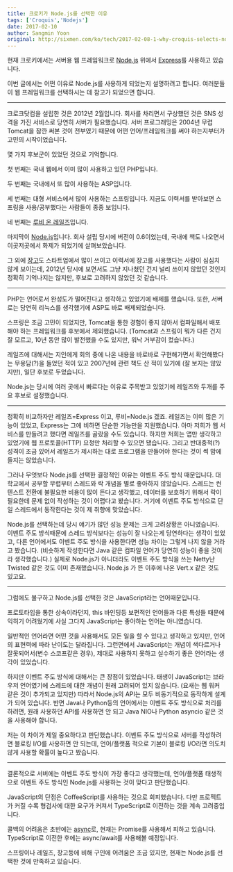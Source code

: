 ```yaml
---
title: 크로키가 Node.js를 선택한 이유
tags: ['Croquis','Nodejs']
date: 2017-02-10
author: Sangmin Yoon
original: http://sixmen.com/ko/tech/2017-02-08-1-why-croquis-selects-nodejs/
---
```


현재 크로키에서는 서버용 웹 프레임워크로 [Node.js](http://nodejs.org/) 위에서
[Express](http://expressjs.com/)를 사용하고 있습니다.

이번 글에서는 어떤 이유로 Node.js를 사용하게 되었는지 설명하려고 합니다.
여러분들이 웹 프레임워크를 선택하시는 데 참고가 되었으면 합니다.

---

크로크닷컴을 설립한 것은 2012년 2월입니다.
회사를 차리면서 구상했던 것은 SNS 성격을 가진 서비스로 당연히 서버가 필요했습니다.
서버 프로그래밍은 2004년 무렵 Tomcat을 잠깐 써본 것이 전부였기 때문에
어떤 언어/프레임워크를 써야 하는지부터가 고민의 시작이었습니다.

몇 가지 후보군이 있었던 것으로 기억합니다.

첫 번째는 국내 웹에서 이미 많이 사용하고 있던 PHP입니다.

두 번째는 국내에서 또 많이 사용하는 ASP입니다.

세 번째는 대형 서비스에서 많이 사용하는 스프링입니다.
지금도 이력서를 받아보면 스프링을 사용/공부했다는 사람들이 종종 보입니다.

네 번째는 [루비 온 레일즈](http://rubyonrails.org/)입니다.

마지막이 [Node.js](http://nodejs.org/)입니다.
회사 설립 당시에 버전이 0.6이었는데, 국내에 책도 나오면서
이곳저곳에서 화제가 되었기에 살펴보았습니다.

그 외에 [장고](https://www.djangoproject.com/)도 스타트업에서 많이 쓰이고
이력서에 장고를 사용했다는 사람이 심심치 않게 보이는데, 2012년 당시에
보면서도 그냥 지나쳤던 건지 널리 쓰이지 않았던 것인지 정확히 기억나지는 않지만,
후보로 고려하지 않았던 것 같습니다.

---

PHP는 언어로서 완성도가 떨어진다고 생각하고 있었기에 배제를 했습니다.
또한, 서버로는 당연히 리눅스를 생각했기에 ASP도 바로 배제되었습니다.

스프링은 조금 고민이 되었지만, Tomcat을 통한 경험이 좋지 않아서
컴파일해서 배포해야 하는 프레임워크를 후보에서 제외했습니다.
(Tomcat과 스프링이 뭐가 다른 건지 잘 모르고,
10년 동안 많이 발전했을 수도 있지만, 워낙 거부감이 컸습니다.)

레일즈에 대해서는 지인에게 회의 중에 나온 내용을
바로바로 구현해가면서 확인해봤다는 무용담(?)을 들었던 적이 있고
2007년에 관련 책도 산 적이 있기에 (잘 보지는 않았지만),
일단 후보로 두었습니다.

Node.js는 당시에 여러 곳에서 빠르다는 이유로 주목받고 있었기에
레일즈와 두개를 주요 후보로 설정했습니다.

---

정확히 비교하자만 레일즈=Express 이고, 루비=Node.js 겠죠.
레일즈는 이미 많은 기능이 있었고,
Express는 그에 비하면 단순한 기능만을 지원했습니다.
아마 저희가 웹 서비스를 만들려고 했다면 레일즈를 골랐을 수도 있습니다.
하지만 저희는 앱만 생각하고 있었기에 웹 프로토콜(HTTP) 요청만
처리할 수 있으면 됐습니다.
그리고 반대중적(?) 성격이 조금 있어서 레일즈가 제시하는 대로
프로그램을 만들어야 한다는 것이 썩 맘에 들지는 않았습니다.

그러나 무엇보다 Node.js를 선택한 결정적인 이유는 이벤트 주도 방식 때문입니다.
대학교에서 공부할 무렵부터 스레드와 락 개념을 별로 좋아하지 않았습니다.
스레드는 컨텐스트 전환에 불필요한 비용이 많이 든다고 생각했고,
데이터를 보호하기 위해서 락이 필요한데 문제 없이 작성하는 것이 어렵다고 봤습니다.
거기에 이벤트 주도 방식으로 단일 스레드에서 동작한다는 것이 제 취향에 맞았습니다.

Node.js를 선택하는데 당시 얘기가 많던 성능 문제는 크게 고려상황은 아니였습니다.
이벤트 주도 방식때문에 스레드 방식보다는 성능이 잘 나오는게 당연하다는 생각이 있었고,
다른 언어에서도 이벤트 주도 방식을 사용한다면 성능 차이는 그렇게 나지 않을 거라고 봤습니다.
(비슷하게 작성한다면 Java 같은 컴파일 언어가 당연히 성능이 좋을 것이라 생각했습니다.)
실제로 Node.js가 아니더라도 이벤트 주도 방식을 쓰는 Netty난 Twisted 같은 것도 이미 존재했습니다.
Node.js 가 뜬 이후에 나온 Vert.x 같은 것도 있고요.

---

그럼에도 불구하고 Node.js를 선택한 것은 JavaScript라는 언어때문입니다.

프로토타입을 통한 상속이라던지,
this 바인딩등 보편적인 언어들과 다른 특성들 때문에 익히기 어려웠기에
사실 그다지 JavaScript는 좋아하는 언어는 아니였습니다.

일반적인 언어라면 어떤 것을 사용해서도 모든 일을 할 수 있다고 생각하고 있지만,
언어의 표현력에 따라 난이도는 달라집니다.
그런면에서 JavaScript는 개념이 색다르거나 잘못되어서(변수 스코프같은 경우),
제대로 사용하지 못하고 실수하기 좋은 언어라는 생각이 있었습니다.

하지만 이벤트 주도 방식에 대해서는 큰 장점이 있었습니다.
태생이 JavaScript는 브라우저 언어였기에 스레드에 대한 개념이 원래 고려되어 있지 않습니다.
(요새는 웹 워커 같은 것이 추가되고 있지만)
따라서 Node.js의 API는 모두 비동기적으로 동작하게 설계가 되어 있습니다.
반면 Java나 Python등의 언어에서는 이벤트 주도 방식으로 처리를 하려면,
원래 사용하던 API를 사용하면 안 되고 Java NIO나 Python asyncio 같은 것을 사용해야 합니다.

저는 이 차이가 제일 중요하다고 판단했습니다.
이벤트 주도 방식으로 서버를 작성하려면 블로킹 I/O를 사용하면 안 되는데,
언어/플랫폼 적으로 기본이 블로킹 I/O라면 의도치 않게 사용할 확률이 높다고 봤습니다.

---

결론적으로 서버에는 이벤트 주도 방식이 가장 좋다고 생각했는데,
언어/플랫폼 태생적으로 이벤트 주도 방식인 Node.js를 사용하는 것이 맞다고 판단했습니다.

JavaScript의 단점은 CoffeeScript를 사용하는 것으로 회피했습니다.
다만 프로젝트가 커질 수록 형검사에 대한 요구가 커져서 TypeScript로
이전하는 것을 계속 고려중입니다.

콜백의 어려움은 초반에는 [async](https://github.com/caolan/async)로,
현재는 Promise를 사용해서 피하고 있습니다.
TypeScript로 이전한 후에는 async/await를 사용해볼 예정입니다.

스프링이나 레일즈, 장고등에 비해 구인에 어려움은 조금 있지만,
현재는 Node.js를 선택한 것에 만족하고 있습니다.
